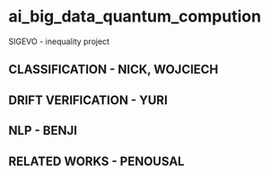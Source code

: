 # ai_big_data_quantum_compution
SIGEVO -  inequality project

## CLASSIFICATION - NICK, WOJCIECH

## DRIFT VERIFICATION - YURI

## NLP - BENJI

## RELATED WORKS - PENOUSAL

